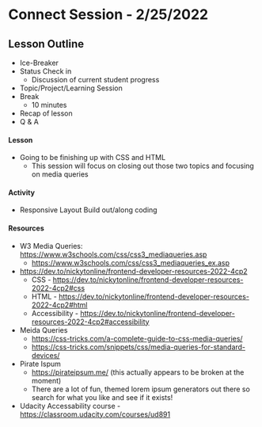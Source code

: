 # Connect Session - 2/25/2022

## Lesson Outline

  * Ice-Breaker
  * Status Check in
    * Discussion of current student progress
  * Topic/Project/Learning Session
  * Break
    * 10 minutes
  * Recap of lesson
  * Q & A

#### Lesson

  * Going to be finishing up with CSS and HTML
    * This session will focus on closing out those two topics and focusing on media queries

#### Activity

  * Responsive Layout Build out/along coding

#### Resources

  * W3 Media Queries: https://www.w3schools.com/css/css3_mediaqueries.asp
    * https://www.w3schools.com/css/css3_mediaqueries_ex.asp
  * https://dev.to/nickytonline/frontend-developer-resources-2022-4cp2
    * CSS -  https://dev.to/nickytonline/frontend-developer-resources-2022-4cp2#css
    * HTML - https://dev.to/nickytonline/frontend-developer-resources-2022-4cp2#html
    * Accessibility - https://dev.to/nickytonline/frontend-developer-resources-2022-4cp2#accessibility
  * Meida Queries
    * https://css-tricks.com/a-complete-guide-to-css-media-queries/
    * https://css-tricks.com/snippets/css/media-queries-for-standard-devices/
  * Pirate Ispum
    * https://pirateipsum.me/ (this actually appears to be broken at the moment)
    * There are a lot of fun, themed lorem ipsum generators out there so search for what you like and see if it exists!
  * Udacity Accessability course - https://classroom.udacity.com/courses/ud891

